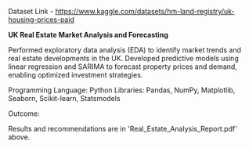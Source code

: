 Dataset Link - https://www.kaggle.com/datasets/hm-land-registry/uk-housing-prices-paid

**UK Real Estate Market Analysis and Forecasting**


Performed exploratory data analysis (EDA) to identify market trends and real estate developments in the UK. Developed predictive models using linear regression and SARIMA to forecast property prices and demand, enabling optimized investment strategies.

Programming Language: Python
Libraries: Pandas, NumPy, Matplotlib, Seaborn, Scikit-learn, Statsmodels

Outcome:

Results and recommendations are in 'Real_Estate_Analysis_Report.pdf' above.
